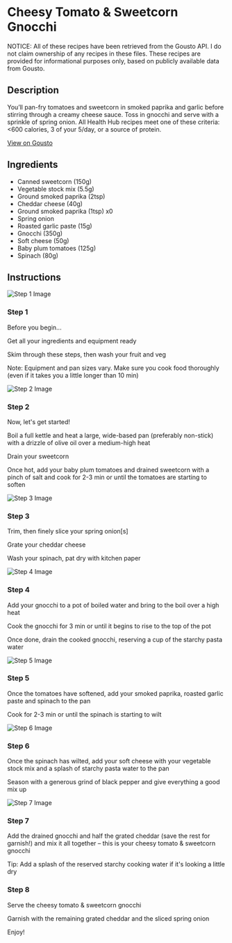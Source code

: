 # Cheesy Tomato & Sweetcorn Gnocchi

NOTICE: All of these recipes have been retrieved from the Gousto API. I do not claim ownership of any recipes in these files. These recipes are provided for informational purposes only, based on publicly available data from Gousto.

## Description

You’ll pan-fry tomatoes and sweetcorn in smoked paprika and garlic before stirring through a creamy cheese sauce. Toss in gnocchi and serve with a sprinkle of spring onion. All Health Hub recipes meet one of these criteria: <600 calories, 3 of your 5/day, or a source of protein.

[View on Gousto](https://www.gousto.co.uk/recipes/cookbook/cheesy-tomato-sweetcorn-gnocchi)

## Ingredients

- Canned sweetcorn (150g)
- Vegetable stock mix (5.5g)
- Ground smoked paprika (2tsp)
- Cheddar cheese (40g)
- Ground smoked paprika (1tsp) x0
- Spring onion
- Roasted garlic paste (15g)
- Gnocchi (350g)
- Soft cheese (50g)
- Baby plum tomatoes (125g)
- Spinach (80g)

## Instructions

![Step 1 Image](https://production-media.gousto.co.uk/cms/recipe-step-image/Step-1-1721219940847-x200.jpg)

### Step 1

Before you begin...

Get all your ingredients and equipment ready

Skim through these steps, then wash your fruit and veg

Note: Equipment and pan sizes vary. Make sure you cook food thoroughly (even if it takes you a little longer than 10 min)

![Step 2 Image](https://production-media.gousto.co.uk/cms/recipe-step-image/Step-2-1721219944296-x200.jpg)

### Step 2

Now, let's get started!

Boil a full kettle and heat a large, wide-based pan (preferably non-stick) with a drizzle of olive oil over a medium-high heat

Drain your sweetcorn

Once hot, add your baby plum tomatoes and drained sweetcorn with a pinch of salt and cook for 2-3 min or until the tomatoes are starting to soften

![Step 3 Image](https://production-media.gousto.co.uk/cms/recipe-step-image/Step-3-1721219948422-x200.jpg)

### Step 3

Trim, then finely slice your spring onion[s]

Grate your cheddar cheese

Wash your spinach, pat dry with kitchen paper

![Step 4 Image](https://production-media.gousto.co.uk/cms/recipe-step-image/Step-4-1721219952678-x200.jpg)

### Step 4

Add your gnocchi to a pot of boiled water and bring to the boil over a high heat

Cook the gnocchi for 3 min or until it begins to rise to the top of the pot

Once done, drain the cooked gnocchi, reserving a cup of the starchy pasta water

![Step 5 Image](https://production-media.gousto.co.uk/cms/recipe-step-image/Step-5-1721219956202-x200.jpg)

### Step 5

Once the tomatoes have softened, add your smoked paprika, roasted garlic paste and spinach to the pan

Cook for 2-3 min or until the spinach is starting to wilt

![Step 6 Image](https://production-media.gousto.co.uk/cms/recipe-step-image/Step-6-1721219959739-x200.jpg)

### Step 6

Once the spinach has wilted, add your soft cheese with your vegetable stock mix and a splash of starchy pasta water to the pan

Season with a generous grind of black pepper and give everything a good mix up

![Step 7 Image](https://production-media.gousto.co.uk/cms/recipe-step-image/Step-7-1721219963386-x200.jpg)

### Step 7

Add the drained gnocchi and half the grated cheddar (save the rest for garnish!) and mix it all together – this is your cheesy tomato & sweetcorn gnocchi

Tip: Add a splash of the reserved starchy cooking water if it's looking a little dry

### Step 8

Serve the cheesy tomato & sweetcorn gnocchi

Garnish with the remaining grated cheddar and the sliced spring onion

Enjoy!

